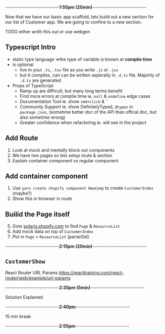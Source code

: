 ---------------------------**1:55pm (20min)**---------------------------

Now that we have our basic app scaffold, lets build out a new section for our list of Customer app. We are going to confine to a new section.

TODO either writh this out or use webgen

## Typescript Intro

* static type language =>the type of variable is known at **complie time**
* is optional
  * live in your `.ts`, `.tsx` file as you write `.js` or `.jsx`
  * but it complies, can can be written seperatly in `.d.ts` file. Majority of `.d.ts` are generated
* Props of TypeScript
  * Ramp up are difficult, but many long terms benefit
  * Find more errors at complie time
    ie. `null` & `undefine` edge cases
  * Documentation Tool
    ie. show `cmd+click` & ``
  * Community Support
    ie. show DefinitelyTyped, `@types` in `package.json`, (sometime better doc of the API than offical doc, but also sometime wrong)
  * Greater confidence when refactoring
    ie. will see in the project

## Add Route
1. Look at mock and mentally block out components
2. We have two pages so lets setup route & section
3. Explain container component vs regular component

## Add container component
1. Use `yarn create shopify component NewComp` to create `CustomerIndex` (maybe?)
2. Show this in browser in route

## Builid the Page itself
5. Goto [polaris.shopify.com](polaris.shopify.com) to find `Page` & `ResourceList`
6. Add mock data on top of `CustomerIndex`
7. Put in `Page` > `ResourceList` (parseGid)

---------------------------**2:15pm (20min)**---------------------------

## `CustomerShow`

React Router URL Params
https://reacttraining.com/react-router/web/example/url-params

---------------------------**2:35pm (5min)**---------------------------

Solution Explained

---------------------------**2:40pm**---------------------------

15 min break

---------------------------**2:55pm**---------------------------
